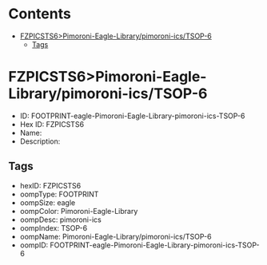 



Contents
========

* [FZPICSTS6>Pimoroni-Eagle-Library/pimoroni-ics/TSOP-6](#fzpicsts6pimoroni-eagle-librarypimoroni-icstsop-6)
	* [Tags](#tags)

# FZPICSTS6>Pimoroni-Eagle-Library/pimoroni-ics/TSOP-6

- ID: FOOTPRINT-eagle-Pimoroni-Eagle-Library-pimoroni-ics-TSOP-6
- Hex ID: FZPICSTS6
- Name: 
- Description: 

## Tags

- hexID: FZPICSTS6
- oompType: FOOTPRINT
- oompSize: eagle
- oompColor: Pimoroni-Eagle-Library
- oompDesc: pimoroni-ics
- oompIndex: TSOP-6
- oompName: Pimoroni-Eagle-Library/pimoroni-ics/TSOP-6
- oompID: FOOTPRINT-eagle-Pimoroni-Eagle-Library-pimoroni-ics-TSOP-6
